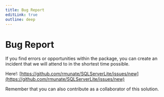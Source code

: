 ```yaml
---
title: Bug Report
editLink: true
outline: deep
---
```


# Bug Report

If you find errors or opportunities within the package, you can create an incident that we will attend to in the shortest time possible.

Here!:
[https://github.com/rmunate/SQLServerLite/issues/new](https://github.com/rmunate/SQLServerLite/issues/new)

Remember that you can also contribute as a collaborator of this solution.
